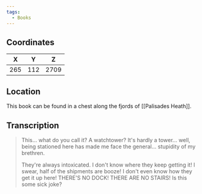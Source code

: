 ```yaml
---
tags:
  - Books
---
```


## Coordinates
| **X** | **Y** | **Z** |
| :---: | :---: | :---: |
|  265  |  112  | 2709  |

## Location
This book can be found in a chest along the fjords of [[Palisades Heath]].

## Transcription
> This... what do you call it? A watchtower? It's hardly a tower... well, being stationed here has made me face the general... stupidity of my brethren.
>
> They're always intoxicated. I don't know where they keep getting it! I swear, half of the shipments are booze! I don't even know how they get it up here! THERE'S NO DOCK! THERE ARE NO STAIRS! Is this some sick joke?

